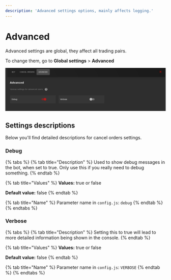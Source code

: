 ```yaml
---
description: 'Advanced settings options, mainly affects logging.'
---
```


# Advanced

Advanced settings are global, they affect all trading pairs.

To change them, go to **Global settings** &gt; **Advanced**

![](../../.gitbook/assets/image%20%2843%29.png)

## Settings descriptions

Below you'll find detailed descriptions for cancel orders settings.

### 

### Debug

{% tabs %}
{% tab title="Description" %}
Used to show debug messages in the bot, when set to true. Only use this if you really need to debug something.
{% endtab %}

{% tab title="Values" %}
**Values:** true or false

**Default value:** false
{% endtab %}

{% tab title="Name" %}
Parameter name in `config.js`: `debug`
{% endtab %}
{% endtabs %}

### Verbose

{% tabs %}
{% tab title="Description" %}
Setting this to true will lead to more detailed information being shown in the console.
{% endtab %}

{% tab title="Values" %}
**Values:** true or false

**Default value:** false
{% endtab %}

{% tab title="Name" %}
Parameter name in `config.js`: `VERBOSE`
{% endtab %}
{% endtabs %}

### 

